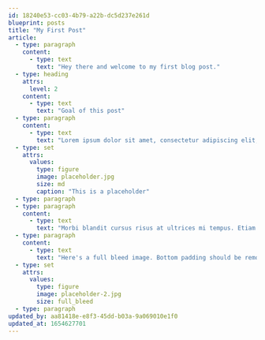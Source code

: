```yaml
---
id: 18240e53-cc03-4b79-a22b-dc5d237e261d
blueprint: posts
title: "My First Post"
article:
  - type: paragraph
    content:
      - type: text
        text: "Hey there and welcome to my first blog post."
  - type: heading
    attrs:
      level: 2
    content:
      - type: text
        text: "Goal of this post"
  - type: paragraph
    content:
      - type: text
        text: "Lorem ipsum dolor sit amet, consectetur adipiscing elit, sed do eiusmod tempor incididunt ut labore et dolore magna aliqua. Tincidunt arcu non sodales neque sodales ut etiam. A arcu cursus vitae congue mauris. Blandit cursus risus at ultrices mi tempus imperdiet nulla. Nunc pulvinar sapien et ligula ullamcorper malesuada. Purus in massa tempor nec feugiat nisl pretium fusce id. Tempus imperdiet nulla malesuada pellentesque elit eget gravida cum sociis. Ornare massa eget egestas purus viverra accumsan in nisl nisi. Consequat id porta nibh venenatis cras. Varius morbi enim nunc faucibus. Aliquam ultrices sagittis orci a. Neque sodales ut etiam sit amet nisl purus in mollis. Aliquam sem fringilla ut morbi tincidunt augue interdum velit. Gravida arcu ac tortor dignissim. Facilisi etiam dignissim diam quis enim lobortis scelerisque. Ultrices eros in cursus turpis massa. Dolor sit amet consectetur adipiscing elit. Vulputate sapien nec sagittis aliquam malesuada bibendum. Dui vivamus arcu felis bibendum. A condimentum vitae sapien pellentesque habitant morbi tristique senectus et."
  - type: set
    attrs:
      values:
        type: figure
        image: placeholder.jpg
        size: md
        caption: "This is a placeholder"
  - type: paragraph
  - type: paragraph
    content:
      - type: text
        text: "Morbi blandit cursus risus at ultrices mi tempus. Etiam erat velit scelerisque in dictum. Turpis egestas pretium aenean pharetra magna ac. Vulputate enim nulla aliquet porttitor lacus luctus accumsan tortor posuere. Morbi tempus iaculis urna id volutpat lacus laoreet non. Commodo quis imperdiet massa tincidunt nunc pulvinar sapien et ligula. At tempor commodo ullamcorper a lacus vestibulum sed arcu non. Commodo ullamcorper a lacus vestibulum sed arcu. Purus ut faucibus pulvinar elementum. Est placerat in egestas erat imperdiet sed euismod. Auctor neque vitae tempus quam. Massa id neque aliquam vestibulum morbi blandit cursus risus. Est ultricies integer quis auctor elit. Lobortis scelerisque fermentum dui faucibus. Porttitor rhoncus dolor purus non enim. Bibendum enim facilisis gravida neque convallis a cras semper auctor. Tortor dignissim convallis aenean et tortor."
  - type: paragraph
    content:
      - type: text
        text: "Here's a full bleed image. Bottom padding should be removed on the article-container so it aligns with the footer."
  - type: set
    attrs:
      values:
        type: figure
        image: placeholder-2.jpg
        size: full_bleed
  - type: paragraph
updated_by: aa81418e-e8f3-45dd-b03a-9a069010e1f0
updated_at: 1654627701
---
```


